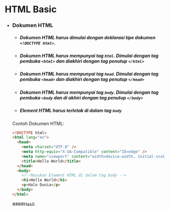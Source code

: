 # HTML Basic

* ### Dokumen HTML
    * ##### Dokumen **HTML** harus dimulai dengan deklarasi tipe dokumen `<!DOCTYPE html>`.
    * ##### Dokumen **HTML** harus mempunyai tag `html`. Dimulai dengan tag pembuka `<html>` dan diakhiri dengan tag penutup  `</html>` 
    * ##### Dokumen **HTML** harus mempunyai tag `head`. Dimulai dengan tag pembuka `<head>` dan diakhiri dengan tag penutup `</head>`
    * ##### Dokumen **HTML** harus mempunyai tag `body`. Dimulai dengan tag pembuka  `<body` dan di akhiri dengan tag penutup `</body>`
    * ##### Element **HTML** harus terletak di dalam tag `body`
    
    Contoh Dokumen HTML:
    ```html
    <!DOCTYPE html>
    <html lang="en">
      <head>
        <meta charset="UTF-8" />
        <meta http-equiv="X-UA-Compatible" content="IE=edge" />
        <meta name="viewport" content="width=device-width, initial-scale=1.0" />
        <title>Hello World</title>
      </head>
      <body>
        <!--Masukan Element HTML di dalam tag body -->
        <h1>Hello World</h1>
        <p>Halo Dunia</p>
      </body>
    </html>
    ```
    ####Hasil: 
    

